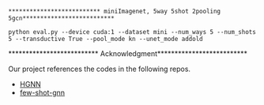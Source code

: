 ```
************************** miniImagenet, 5way 5shot 2pooling 5gcn**************************

python eval.py --device cuda:1 --dataset mini --num_ways 5 --num_shots 5 --transductive True --pool_mode kn --unet_mode addold
```


************************** Acknowledgment**************************

Our project references the codes in the following repos.
- [HGNN](https://github.com/smartprobe/HGNN)
- [few-shot-gnn](https://github.com/vgsatorras/few-shot-gnn)


